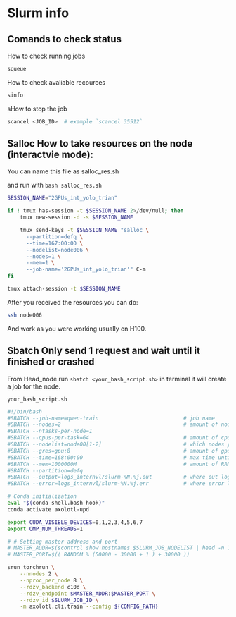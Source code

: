 # Slurm info


## Comands to check status

How to check running jobs

```bash
squeue 
```

How to check avaliable recources

```bash
sinfo 
```

sHow to stop the job

```bash
scancel <JOB_ID>  # example `scancel 35512`
```


## **Salloc** How to take resources on the node (interactvie mode):

You can name this file as salloc_res.sh 

and run with `bash salloc_res.sh`

```bash
SESSION_NAME="2GPUs_int_yolo_trian"

if ! tmux has-session -t $SESSION_NAME 2>/dev/null; then
    tmux new-session -d -s $SESSION_NAME

    tmux send-keys -t $SESSION_NAME "salloc \
      --partition=defq \
      --time=167:00:00 \
      --nodelist=node006 \
      --nodes=1 \
      --mem=1 \
      --job-name='2GPUs_int_yolo_trian'" C-m
fi

tmux attach-session -t $SESSION_NAME
```

After you received the resources you can do:

```bash
ssh node006
```

And work as you were working usually on H100.


## **Sbatch** Only send 1 request and wait until it finished or crashed

From Head_node run `sbatch <your_bash_script.sh>` in terminal it will create a job for the node.

`your_bash_script.sh`
```bash
#!/bin/bash
#SBATCH --job-name=qwen-train                           # job name
#SBATCH --nodes=2                                       # amount of nodes to take
#SBATCH --ntasks-per-node=1 
#SBATCH --cpus-per-task=64                              # amount of cpus to take
#SBATCH --nodelist=node00[1-2]                          # which nodes you want to take
#SBATCH --gres=gpu:8                                    # amount of gpus to take
#SBATCH --time=168:00:00                                # max time until job
#SBATCH --mem=1000000M                                  # amount of RAM to take
#SBATCH --partition=defq
#SBATCH --output=logs_internvl/slurm-%N.%j.out          # where out logs will be writen
#SBATCH --error=logs_internvl/slurm-%N.%j.err           # where error logs will be writen

# Conda initialization
eval "$(conda shell.bash hook)"
conda activate axolotl-upd

export CUDA_VISIBLE_DEVICES=0,1,2,3,4,5,6,7
export OMP_NUM_THREADS=1

# # Setting master address and port
# MASTER_ADDR=$(scontrol show hostnames $SLURM_JOB_NODELIST | head -n 1)
# MASTER_PORT=$(( RANDOM % (50000 - 30000 + 1 ) + 30000 ))

srun torchrun \
    --nnodes 2 \
    --nproc_per_node 8 \
    --rdzv_backend c10d \
    --rdzv_endpoint $MASTER_ADDR:$MASTER_PORT \
    --rdzv_id $SLURM_JOB_ID \
    -m axolotl.cli.train --config ${CONFIG_PATH}
```